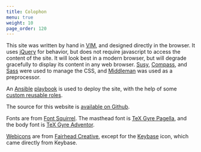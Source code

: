 ```yaml
---
title: Colophon
menu: true
weight: 10
page_order: 120
---
```

This site was written by hand in [VIM][vim], and designed directly in the
browser. It uses [jQuery][jquery] for behavior, but does not require javascript
to access the content of the site. It will look best in a modern browser, but
will degrade gracefully to display its content in any web browser.
[Susy][susy], [Compass][compass], and [Sass][sass] were used to manage the CSS,
and [Middleman][middleman] was used as a preprocessor.

An [Ansible][ansible] [playbook][source-playbook] is used to deploy the site,
with the help of some [custom reusable roles][roles-source].

The source for this website is [available on Github][source].

Fonts are from [Font Squirrel][fontsquirrel]. The masthead font is [TeX Gyre
Pagella][fs-pagella], and the body font is [TeX Gyre Adventor][fs-adventor].

[Webicons][webicons] are from [Fairhead Creative][fairheadcreative], except
for the [Keybase][keybase] icon, which came directly from Keybase.

[ansible]: http://docs.ansible.com/
[compass]: http://compass-style.org
[fairheadcreative]: http://fairheadcreative.com
[fontsquirrel]: http://www.fontsquirrel.com "Font Squirrel"
[fs-adventor]: http://www.fontsquirrel.com/fonts/TeX-Gyre-Adventor "Font Squirrel: TeX Gyre Adventor"
[fs-pagella]: http://www.fontsquirrel.com/fonts/TeX-Gyre-Pagella "Font Squirrel: TeX Gyre Pagella"
[jquery]: http://jquery.com
[keybase]: https://keybase.io
[middleman]: http://middlemanapp.com
[roles-source]: https://github.com/bloy/ansible-roles
[sass]: http://sass-lang.com
[source]: https://github.com/bloy/mike.bloy.org
[source-playbook]: https://github.com/bloy/mike.bloy.org/blob/master/deploy.yml
[susy]: http://susy.oddbird.net
[vim]: http://www.vim.org
[webicons]: https://github.com/adamfairhead/webicons
